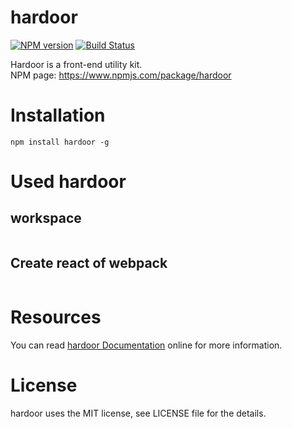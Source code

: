 # hardoor

[![NPM version](https://img.shields.io/npm/v/hardoor.svg)](https://www.npmjs.com/package/hardoor)
[![Build Status](https://www.travis-ci.org/SystemLight/hardoor.svg?branch=master)](https://www.travis-ci.org/SystemLight/hardoor)

Hardoor is a front-end utility kit.  
NPM page: https://www.npmjs.com/package/hardoor

# Installation

```
npm install hardoor -g
```

# Used hardoor

## workspace

```

```

## Create react of webpack

```

```

# Resources

You can read [hardoor Documentation](https://github.com/SystemLight/hardoor) online for more information.

# License

hardoor uses the MIT license, see LICENSE file for the details.
